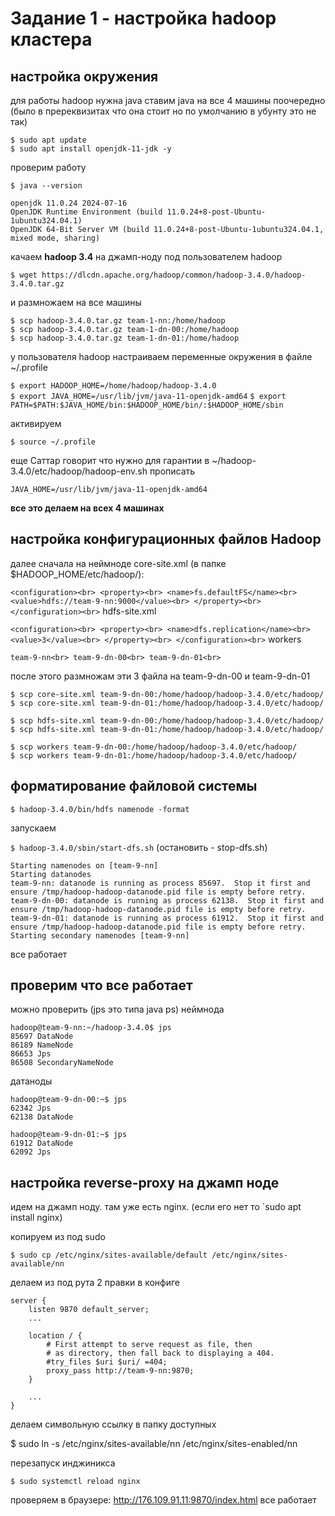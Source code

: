 # Задание 1 - настройка hadoop кластера

## настройка окружения

для работы hadoop нужна java
ставим java на все 4 машины поочередно (было в пререквизитах что она стоит но по умолчанию в убунту это не так)

`$ sudo apt update`<br>
`$ sudo apt install openjdk-11-jdk -y`

проверим работу

`$ java --version`

`openjdk 11.0.24 2024-07-16`<br>
`OpenJDK Runtime Environment (build 11.0.24+8-post-Ubuntu-1ubuntu324.04.1)`<br>
`OpenJDK 64-Bit Server VM (build 11.0.24+8-post-Ubuntu-1ubuntu324.04.1, mixed mode, sharing)`<br>

качаем **hadoop 3.4** на джамп-ноду под пользователем hadoop

`$ wget https://dlcdn.apache.org/hadoop/common/hadoop-3.4.0/hadoop-3.4.0.tar.gz`

и размножаем на все машины

`$ scp hadoop-3.4.0.tar.gz team-1-nn:/home/hadoop`<br>
`$ scp hadoop-3.4.0.tar.gz team-1-dn-00:/home/hadoop`<br>
`$ scp hadoop-3.4.0.tar.gz team-1-dn-01:/home/hadoop`<br>

у пользователя hadoop настраиваем переменные окружения в файле ~/.profile

`$ export HADOOP_HOME=/home/hadoop/hadoop-3.4.0`<br>
`$ export JAVA_HOME=/usr/lib/jvm/java-11-openjdk-amd64`
`$ export PATH=$PATH:$JAVA_HOME/bin:$HADOOP_HOME/bin/:$HADOOP_HOME/sbin`

активируем

`$ source ~/.profile`

еще Саттар говорит что нужно для гарантии в ~/hadoop-3.4.0/etc/hadoop/hadoop-env.sh прописать

`JAVA_HOME=/usr/lib/jvm/java-11-openjdk-amd64`

**все это делаем на всех 4 машинах**

## настройка конфигурационных файлов Hadoop

далее сначала на неймноде
core-site.xml (в папке $HADOOP_HOME/etc/hadoop/):

`
<configuration><br>
  <property><br>
    <name>fs.defaultFS</name><br>
    <value>hdfs://team-9-nn:9000</value><br>
  </property><br>
</configuration><br>
`
hdfs-site.xml

`
<configuration><br>
  <property><br>
    <name>dfs.replication</name><br>
    <value>3</value><br>
  </property><br>
</configuration><br>
`
workers

`
team-9-nn<br>
team-9-dn-00<br>
team-9-dn-01<br>
`

после этого размножам эти 3 файла на team-9-dn-00 и team-9-dn-01

```
$ scp core-site.xml team-9-dn-00:/home/hadoop/hadoop-3.4.0/etc/hadoop/
$ scp core-site.xml team-9-dn-01:/home/hadoop/hadoop-3.4.0/etc/hadoop/

$ scp hdfs-site.xml team-9-dn-00:/home/hadoop/hadoop-3.4.0/etc/hadoop/
$ scp hdfs-site.xml team-9-dn-01:/home/hadoop/hadoop-3.4.0/etc/hadoop/

$ scp workers team-9-dn-00:/home/hadoop/hadoop-3.4.0/etc/hadoop/
$ scp workers team-9-dn-01:/home/hadoop/hadoop-3.4.0/etc/hadoop/
```

## форматирование файловой системы

`$ hadoop-3.4.0/bin/hdfs namenode -format`<br>

запускаем

`$ hadoop-3.4.0/sbin/start-dfs.sh`    (остановить - stop-dfs.sh)<br>

```
Starting namenodes on [team-9-nn]
Starting datanodes
team-9-nn: datanode is running as process 85697.  Stop it first and ensure /tmp/hadoop-hadoop-datanode.pid file is empty before retry.
team-9-dn-00: datanode is running as process 62138.  Stop it first and ensure /tmp/hadoop-hadoop-datanode.pid file is empty before retry.
team-9-dn-01: datanode is running as process 61912.  Stop it first and ensure /tmp/hadoop-hadoop-datanode.pid file is empty before retry.
Starting secondary namenodes [team-9-nn]
```

все работает

## проверим что все работает

можно проверить (jps это типа java ps) неймнода

```
hadoop@team-9-nn:~/hadoop-3.4.0$ jps
85697 DataNode
86189 NameNode
86653 Jps
86508 SecondaryNameNode
```

датаноды

```
hadoop@team-9-dn-00:~$ jps
62342 Jps
62138 DataNode
```
```
hadoop@team-9-dn-01:~$ jps
61912 DataNode
62092 Jps
```

## настройка reverse-proxy на джамп ноде

идем на джамп ноду. там уже есть nginx. (если его нет то `sudo apt install nginx)

копируем из под sudo 

`$ sudo cp /etc/nginx/sites-available/default /etc/nginx/sites-available/nn`

делаем из под рута 2 правки в конфиге

```
server {
	listen 9870 default_server;
    ...

	location / {
		# First attempt to serve request as file, then
		# as directory, then fall back to displaying a 404.
		#try_files $uri $uri/ =404;
		proxy_pass http://team-9-nn:9870;
	}

    ...
}
```

делаем символьную ссылку в папку доступных

$ sudo ln -s /etc/nginx/sites-available/nn /etc/nginx/sites-enabled/nn
 
перезапуск инджиникса

`$ sudo systemctl reload nginx`

проверяем в браузере: http://176.109.91.11:9870/index.html
все работает


